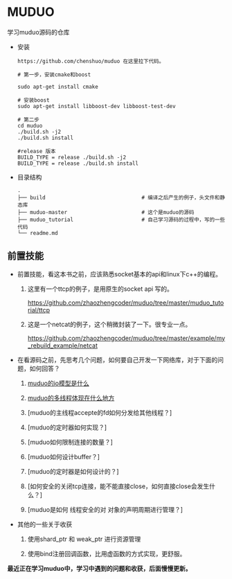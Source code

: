 # MUDUO 

学习muduo源码的仓库


* 安装
    ```
    https://github.com/chenshuo/muduo 在这里拉下代码。

    # 第一步，安装cmake和boost

    sudo apt-get install cmake

    # 安装boost
    sudo apt-get install libboost-dev libboost-test-dev

    # 第二步
    cd muduo
    ./build.sh -j2
    ./build.sh install
    
    #release 版本
    BUILD_TYPE = release ./build.sh -j2
    BUILD_TYPE = release ./build.sh install
    ```


* 目录结构
    ```
    .
    ├── build                               # 编译之后产生的例子，头文件和静态库
    ├── muduo-master                        # 这个是muduo的源码
    ├── muduo_tutorial                      # 自己学习源码的过程中，写的一些代码
    └── readme.md
    ```


## 前置技能

* 前置技能，看这本书之前，应该熟悉socket基本的api和linux下c++的编程。

    1. 这里有一个ttcp的例子，是用原生的socket api 写的。

        https://github.com/zhaozhengcoder/muduo/tree/master/muduo_tutorial/ttcp

    2. 这是一个netcat的例子，这个稍微封装了一下。很专业一点。

        https://github.com/zhaozhengcoder/muduo/tree/master/example/my_rebuild_example/netcat


* 在看源码之前，先思考几个问题，如何要自己开发一下网络库，对于下面的问题，如何回答？


    1. [muduo的io模型是什么](##muduo的reator的核心结构)

    2. [muduo的多线程体现在什么地方](#muduo的定时器的实现)

    3. [muduo的主线程accepte的fd如何分发给其他线程？]

    4. [muduo的定时器如何实现？]

    5. [muduo如何限制连接的数量？]

    6. [muduo如何设计buffer？]

    7. [muduo的定时器是如何设计的？]

    8. [如何安全的关闭tcp连接，能不能直接close，如何直接close会发生什么？]

    9. [muduo是如何 线程安全的对 对象的声明周期进行管理？]


* 其他的一些关于收获

    1. 使用shard_ptr 和 weak_ptr 进行资源管理

    2. 使用bind注册回调函数，比用虚函数的方式实现，更舒服。

**最近正在学习muduo中，学习中遇到的问题和收获，后面慢慢更新。**
